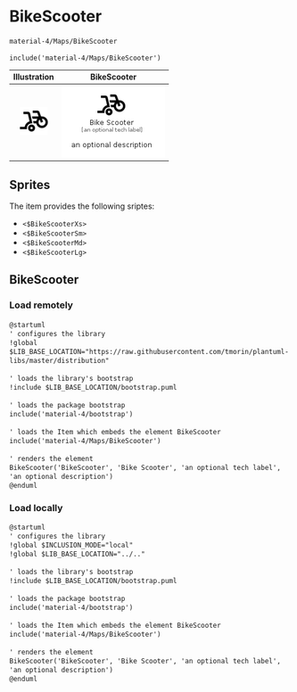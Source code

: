 # BikeScooter


```text
material-4/Maps/BikeScooter
```

```text
include('material-4/Maps/BikeScooter')
```



| Illustration | BikeScooter |
| :---: | :---: |
| ![illustration for Illustration](../../material-4/Maps/BikeScooter.png) | ![illustration for BikeScooter](../../material-4/Maps/BikeScooter.Local.png) |



## Sprites
The item provides the following sriptes:

- `<$BikeScooterXs>`
- `<$BikeScooterSm>`
- `<$BikeScooterMd>`
- `<$BikeScooterLg>`





## BikeScooter

### Load remotely
```plantuml
@startuml
' configures the library
!global $LIB_BASE_LOCATION="https://raw.githubusercontent.com/tmorin/plantuml-libs/master/distribution"

' loads the library's bootstrap
!include $LIB_BASE_LOCATION/bootstrap.puml

' loads the package bootstrap
include('material-4/bootstrap')

' loads the Item which embeds the element BikeScooter
include('material-4/Maps/BikeScooter')

' renders the element
BikeScooter('BikeScooter', 'Bike Scooter', 'an optional tech label', 'an optional description')
@enduml
```

### Load locally
```plantuml
@startuml
' configures the library
!global $INCLUSION_MODE="local"
!global $LIB_BASE_LOCATION="../.."

' loads the library's bootstrap
!include $LIB_BASE_LOCATION/bootstrap.puml

' loads the package bootstrap
include('material-4/bootstrap')

' loads the Item which embeds the element BikeScooter
include('material-4/Maps/BikeScooter')

' renders the element
BikeScooter('BikeScooter', 'Bike Scooter', 'an optional tech label', 'an optional description')
@enduml
```

